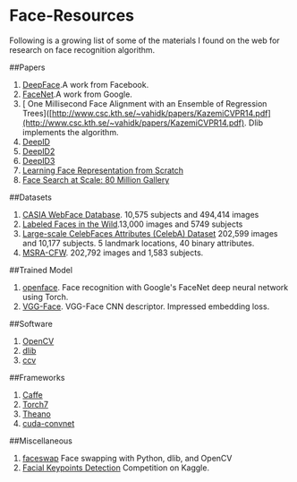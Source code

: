 # Face-Resources
Following is a growing list of some of the materials I found on the web for research on face recognition algorithm.

##Papers

1. [DeepFace](https://www.cs.toronto.edu/~ranzato/publications/taigman_cvpr14.pdf).A work from Facebook.
2. [FaceNet](http://www.cv-foundation.org/openaccess/content_cvpr_2015/app/1A_089.pdf).A work from Google.
3. [ One Millisecond Face Alignment with an Ensemble of Regression Trees]([http://www.csc.kth.se/~vahidk/papers/KazemiCVPR14.pdf](http://www.csc.kth.se/~vahidk/papers/KazemiCVPR14.pdf). Dlib implements the algorithm.
4. [DeepID](http://mmlab.ie.cuhk.edu.hk/pdf/YiSun_CVPR14.pdf)
5. [DeepID2](http://arxiv.org/abs/1406.4773)
6. [DeepID3](http://arxiv.org/abs/1502.00873)
7. [Learning Face Representation from Scratch](http://arxiv.org/abs/1411.7923)
8. [Face Search at Scale: 80 Million Gallery](http://arxiv.org/abs/1507.07242)

##Datasets

1. [CASIA WebFace Database](http://www.cbsr.ia.ac.cn/english/CASIA-WebFace-Database.html). 10,575 subjects and 494,414 images
2. [Labeled Faces in the Wild](http://vis-www.cs.umass.edu/lfw/).13,000 images and 5749 subjects
3. [Large-scale CelebFaces Attributes (CelebA) Dataset](http://mmlab.ie.cuhk.edu.hk/projects/) 202,599 images and 10,177 subjects. 5 landmark locations, 40 binary attributes.
4. [MSRA-CFW](http://research.microsoft.com/en-us/projects/msra-cfw/). 202,792 images and 1,583 subjects.

##Trained Model

1. [openface](https://github.com/cmusatyalab/openface). Face recognition with Google's FaceNet deep neural network using Torch.
2. [VGG-Face](http://www.robots.ox.ac.uk/~vgg/software/vgg_face/). VGG-Face CNN descriptor. Impressed embedding loss.


##Software

1. [OpenCV](http://opencv.org/)
2. [dlib](http://dlib.net/ml.html)
3. [ccv](https://github.com/liuliu/ccv)

##Frameworks

1. [Caffe](http://caffe.berkeleyvision.org/)
2. [Torch7](https://github.com/torch/torch7)
3. [Theano](http://deeplearning.net/software/theano/)
4. [cuda-convnet](https://code.google.com/p/cuda-convnet/)

##Miscellaneous

1. [faceswap](https://github.com/matthewearl/faceswap)  Face swapping with Python, dlib, and OpenCV
2. [Facial Keypoints Detection](https://www.kaggle.com/c/facial-keypoints-detection/details/deep-learning-tutorial) Competition on Kaggle.
